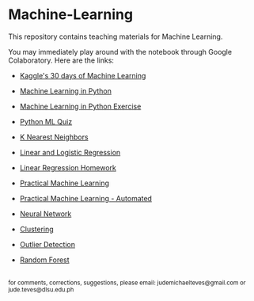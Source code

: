 # Machine-Learning

This repository contains teaching materials for Machine Learning.

You may immediately play around with the notebook through Google Colaboratory. Here are the links:
- <a href="https://colab.research.google.com/github/Cyntwikip/Machine-Learning/blob/main/kaggle_30_days_ml.ipynb">Kaggle's 30 days of Machine Learning</a>
- <a href="https://colab.research.google.com/github/Cyntwikip/Machine-Learning/blob/main/ml_python.ipynb">Machine Learning in Python</a>
- <a href="https://colab.research.google.com/github/Cyntwikip/Machine-Learning/blob/main/ml_python_exercise.ipynb">Machine Learning in Python Exercise</a>
- <a href="https://colab.research.google.com/github/Cyntwikip/Machine-Learning/blob/main/python_ml_quiz.ipynb">Python ML Quiz</a>
- <a href="https://colab.research.google.com/github/Cyntwikip/Machine-Learning/blob/main/knn.ipynb">K Nearest Neighbors</a>
- <a href="https://colab.research.google.com/github/Cyntwikip/Machine-Learning/blob/main/linear_regression.ipynb">Linear and Logistic Regression</a>
- <a href="https://colab.research.google.com/github/Cyntwikip/Machine-Learning/blob/main/linear_regression_homework.ipynb">Linear Regression Homework</a>
- <a href="https://colab.research.google.com/github/Cyntwikip/Machine-Learning/blob/main/practical_ml.ipynb">Practical Machine Learning</a>
- <a href="https://colab.research.google.com/github/Cyntwikip/Machine-Learning/blob/main/practical_ml_auto.ipynb">Practical Machine Learning - Automated</a>
- <a href="https://colab.research.google.com/github/Cyntwikip/Machine-Learning/blob/main/neural_network.ipynb">Neural Network</a>
- <a href="https://colab.research.google.com/github/Cyntwikip/Machine-Learning/blob/main/clustering.ipynb">Clustering</a>
- <a href="https://colab.research.google.com/github/Cyntwikip/Machine-Learning/blob/main/outlier_detection.ipynb">Outlier Detection</a>


- <a href="https://colab.research.google.com/github/Cyntwikip/Machine-Learning/blob/main/random_forest.ipynb">Random Forest</a>

<br>
<sup>for comments, corrections, suggestions, please email: <href>judemichaelteves@gmail.com</href> or <href>jude.teves@dlsu.edu.ph</href></sup>